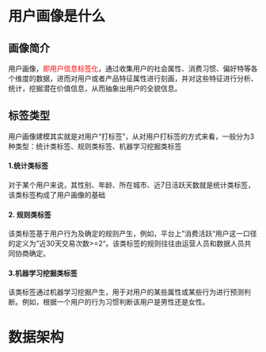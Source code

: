 # 用户画像是什么
## 画像简介
用户画像，<font color=red>即用户信息标签化</font>，通过收集用户的社会属性、消费习惯、偏好特等各个维度的数据，进而对用户或者产品特征属性进行刻画，并对这些特征进行分析、统计，挖掘潜在价值信息，从而抽象出用户的全貌信息。
## 标签类型
用户画像建模其实就是对用户“打标签”，从对用户打标签的方式来看，一般分为3种类型：统计类标签、规则类标签、机器学习挖掘类标签
#### 1.统计类标签
对于某个用户来说，其性别、年龄、所在城市、近7日活跃天数就是统计类标签，该类标签构成了用户画像的基础
#### 2. 规则类标签
该类标签基于用户行为及确定的规则产生，例如，平台上”消费活跃“用户这一口径的定义为”近30天交易次数>=2“。该类标签的规则往往由运营人员和数据人员共同协商确定。
#### 3.机器学习挖掘类标签
该类标签通过机器学习挖掘产生，用于对用户的某些属性或某些行为进行预测判断。例如，根据一个用户的行为习惯判断该用户是男性还是女性。
# 数据架构
